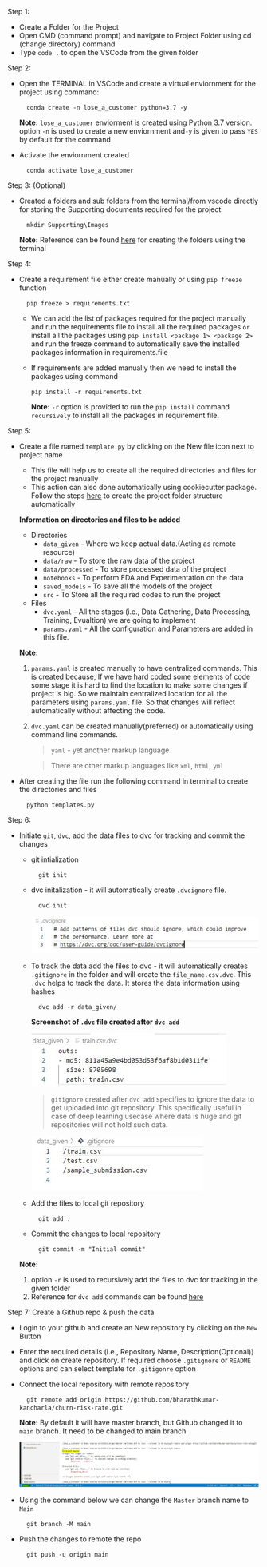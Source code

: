 Step 1:

- Create a Folder for the Project
- Open CMD (command prompt) and navigate to Project Folder using cd (change directory) command
- Type `code .` to open the VSCode from the given folder

Step 2:

- Open the TERMINAL in VSCode and create a virtual enviornment for the project using command:

        conda create -n lose_a_customer python=3.7 -y

  **Note:** `lose_a_customer` enviorment is created using Python 3.7 version. option `-n` is used to create a new enviornment and`-y` is given to pass `YES` by default for the command

- Activate the enviornment created

        conda activate lose_a_customer

Step 3: (Optional)

- Created a folders and sub folders from the terminal/from vscode directly for storing the Supporting documents required for the project.

        mkdir Supporting\Images

  **Note:** Reference can be found [here](https://www.windows-commandline.com/create-directory-command-line/) for creating the folders using the terminal

Step 4:

- Create a requirement file either create manually or using `pip freeze` function

        pip freeze > requirements.txt

  - We can add the list of packages required for the project manually and run the requirements file to install all the required packages `or` install all the packages using `pip install <package 1> <package 2>` and run the freeze command to automatically save the installed packages information in requirements.file

  - If requirements are added manually then we need to install the packages using command

        pip install -r requirements.txt

    **Note:** `-r` option is provided to run the `pip install` command `recursively` to install all the packages in requirement file.

Step 5:

- Create a file named `template.py` by clicking on the New file icon next to project name

  - This file will help us to create all the required directories and files for the project manually
  - This action can also done automatically using cookiecutter package. Follow the steps [here](https://drivendata.github.io/cookiecutter-data-science/) to create the project folder structure automatically

  **Information on directories and files to be added**

  - Directories
    - `data_given` - Where we keep actual data.(Acting as remote resource)
    - `data/raw` - To store the raw data of the project
    - `data/processed` - To store processed data of the project
    - `notebooks` - To perform EDA and Experimentation on the data
    - `saved_models` - To save all the models of the project
    - `src` - To Store all the required codes to run the project
  - Files
    - `dvc.yaml` - All the stages (i.e., Data Gathering, Data Processing, Training, Evualtion) we are going to implement
    - `params.yaml` - All the configuration and Parameters are added in this file.

  **Note:**

  1. `params.yaml` is created manually to have centralized commands. This is created because, If we have hard coded some elements of code some stage it is hard to find the location to make some changes if project is big. So we maintain centralized location for all the parameters using `params.yaml` file. So that changes will reflect automatically without affecting the code.
  2. `dvc.yaml` can be created manually(preferred) or automatically using command line commands.

     > `yaml` - yet another markup language

     > There are other markup languages like `xml`, `html`, `yml`

- After creating the file run the following command in terminal to create the directories and files

        python templates.py

Step 6:

- Initiate `git`, `dvc`, add the data files to dvc for tracking and commit the changes

  - git intialization

          git init

  - dvc initalization - it will automatically create `.dvcignore` file.

          dvc init

    <img src="Supporting_Docs\Images\dvcignore.jpg">

  - To track the data add the files to dvc - it will automatically creates `.gitignore` in the folder and will create the `file_name.csv.dvc`. This `.dvc` helps to track the data. It stores the data information using hashes

          dvc add -r data_given/

    **Screenshot of `.dvc` file created after `dvc add`**

    <img src="Supporting_Docs\Images\file_reference_dvc.jpg">

    > `gitignore` created after `dvc add` specifies to ignore the data to get uploaded into git repository. This specifically useful in case of deep learning usecase where data is huge and git repositories will not hold such data.

    <img src="Supporting_Docs\Images\gitignore.jpg">

  - Add the files to local git repository

          git add .

  - Commit the changes to local repository

          git commit -m "Initial commit"

  **Note:**

  1. option `-r` is used to recursively add the files to dvc for tracking in the given folder
  2. Reference for `dvc add` commands can be found [here](https://dvc.org/doc/command-reference/add)

Step 7: Create a Github repo & push the data

- Login to your github and create an New repository by clicking on the `New` Button
- Enter the required details (i.e., Repository Name, Description(Optional)) and click on create repository. If required choose `.gitignore` or `README` options and can select template for `.gitigonre` option
- Connect the local repository with remote repository

        git remote add origin https://github.com/bharathkumar-kancharla/churn-risk-rate.git

  **Note:** By default it will have master branch, but Github changed it to `main` branch. It need to be changed to main branch

    <img src="Supporting_Docs\Images\Branch_info.jpg">

- Using the command below we can change the `Master` branch name to `Main`

        git branch -M main

- Push the changes to remote the repo

        git push -u origin main
